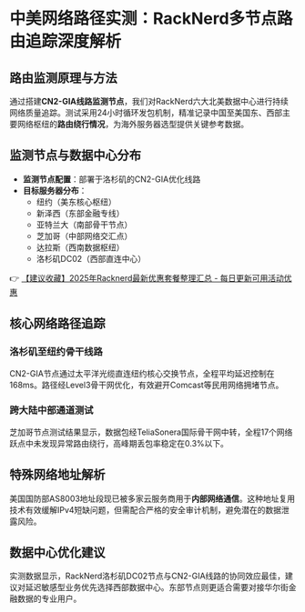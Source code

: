 # 中美网络路径实测：RackNerd多节点路由追踪深度解析

## 路由监测原理与方法
通过搭建**CN2-GIA线路监测节点**，我们对RackNerd六大北美数据中心进行持续网络质量追踪。测试采用24小时循环发包机制，精准记录中国至美国东、西部主要网络枢纽的**路由绕行情况**，为海外服务器选型提供关键参考数据。

## 监测节点与数据中心分布
- **监测节点配置**：部署于洛杉矶的CN2-GIA优化线路
- **目标服务器分布**：
  - 纽约（美东核心枢纽）
  - 新泽西（东部金融专线）
  - 亚特兰大（南部骨干节点）
  - 芝加哥（中部网络交汇点）
  - 达拉斯（西南数据枢纽）
  - 洛杉矶DC02（西部直连中心）

👉 [【建议收藏】2025年Racknerd最新优惠套餐整理汇总 - 每日更新可用活动优惠](https://bit.ly/Rack_Nerd)

## 核心网络路径追踪
### 洛杉矶至纽约骨干线路
CN2-GIA节点通过太平洋光缆直连纽约核心交换节点，全程平均延迟控制在168ms。路径经Level3骨干网优化，有效避开Comcast等民用网络拥堵节点。

### 跨大陆中部通道测试
芝加哥节点测试结果显示，数据包经TeliaSonera国际骨干网中转，全程17个网络跃点中未发现异常路由绕行，高峰期丢包率稳定在0.3%以下。

## 特殊网络地址解析
美国国防部AS8003地址段现已被多家云服务商用于**内部网络通信**。这种地址复用技术有效缓解IPv4短缺问题，但需配合严格的安全审计机制，避免潜在的数据泄露风险。

## 数据中心优化建议
实测数据显示，RackNerd洛杉矶DC02节点与CN2-GIA线路的协同效应最佳，建议对延迟敏感型业务优先选择西部数据中心。东部节点则更适合需要对接华尔街金融数据的专业用户。